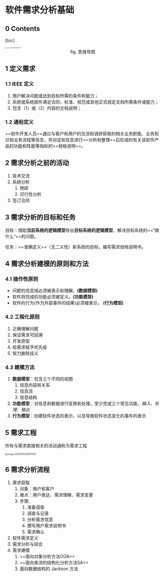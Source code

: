 # 软件需求分析基础



## 0 Contents

[toc]

<img src="https://wangleidetuchuang.oss-cn-beijing.aliyuncs.com/img/image-20230516163046834.png" alt="image-20230516163046834" style="zoom: 25%;" />

<center>
  fig. 思维导图
</center>



## 1 定义需求

### 1.1 IEEE 定义

1. 用户解决问题或达到目标所需的条件和能力；
2. 系统或系统部件满足合同、标准、规范或其他正式规定文档所需条件或能力；
3. 包含（1）或（2）内容的文档说明；

### 1.2 通俗定义

==软件开发人员==通过与客户和用户的交流和调研获取的相关业务职能、业务知识和业务流程等信息，并对这些信息进行==分析和整理==后形成的有关该软件产品的功能和性能等指标的==规格说明==。

## 2 需求分析之前的活动

1. 技术交流
2. 系统分析
   1. 预研
   2. 可行性分析
3. 签订合同



## 3 需求分析的目标和任务

目标：借助**当前系统的逻辑模型**导出**目标系统的逻辑模型**，解决目标系统的==“做什么”==的问题。

任务：==准确定义==（无二义性）新系统的目标，编写需求规格说明书。

## 4 需求分析建模的原则和方法

### 4.1 操作性原则

- 问题的信息域必须被表示和理解。**(数据模型)**
- 软件将完成的功能必须被定义。**(功能模型)**
- 软件的行为(作为外部事件的结果)必须被表示。 **(行为模型)**

### 4.2 工程化原则

1. 正确理解问题
2. 保证需求可回溯
3. 开发原型
4. 给需求赋予优先级
5. 努力删除歧义

### 4.3 建模方法

1. **数据模型**：包含三个不同的视图
   1. 信息内容和关系
   2. 信息流
   3. 信息结构
2. **功能模型**：对信息和数据进行变换和处理，至少完成三个常见功能，*输入、处理、输出*
3. **行为模型**：创建软件状态的表示，以及导致软件状态变化的事件的表示

## 5 需求工程

所有与需求直接相关的活动通称为需求工程

<img src="https://wangleidetuchuang.oss-cn-beijing.aliyuncs.com/img/image-20230515200817192.png" alt="image-20230515200817192" style="zoom:50%;" />

## 6 需求分析流程

1. 需求获取
   1. 对象：用户和客户
   2. 难点：用户表达、需求理解、需求变更
   3. 步骤;
      1. 准备调查
      2. 调查与记录
      3. 分析需求信息
      4. 撰写用户需求说明书
      5. 需求确认
2. 软件需求定义
3. 需求分析与综合
4. 需求建模
   1. ==面向对象分析方法OOA==
   2. ==面向束流的结构化分析方法SA==
   3. 面向数据结构的 Jackson 方法

